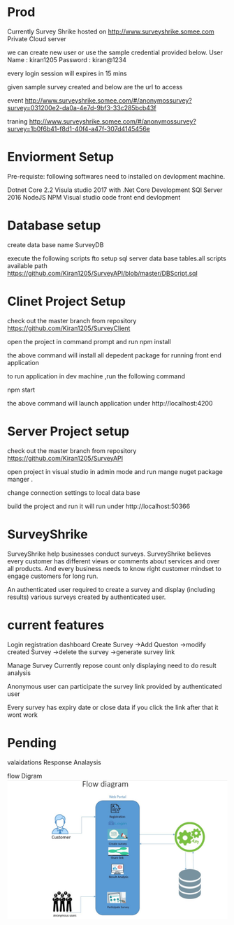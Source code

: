 # Prod

Currently Survey Shrike hosted on http://www.surveyshrike.somee.com Private Cloud server

we can create new user or use the sample credential provided below.
User Name : kiran1205
Password : kiran@1234

every login session will expires in 15 mins

given sample survey created and below are the url to access

event
http://www.surveyshrike.somee.com/#/anonymossurvey?survey=031200e2-da0a-4e7d-9bf3-33c285bcb43f

traning 
http://www.surveyshrike.somee.com/#/anonymossurvey?survey=1b0f6b41-f8d1-40f4-a47f-307d4145456e


# Enviorment Setup
Pre-requiste:
following softwares need to installed on devlopment machine.

Dotnet Core 2.2
Visula studio 2017 with .Net Core Development 
SQl Server 2016
NodeJS
NPM
Visual studio code front end devlopment

# Database setup
create data base name SurveyDB

execute the following scripts fto setup sql server data base tables.all scripts available path
https://github.com/Kiran1205/SurveyAPI/blob/master/DBScript.sql

# Clinet Project Setup
check out the master branch from repository  https://github.com/Kiran1205/SurveyClient

open the project in command prompt and run npm install

the above command will install all depedent package for running front end application 

to run application in dev machine ,run the following command

npm start

the above command will launch  application under http://localhost:4200

# Server Project setup
check out the master branch from repository  https://github.com/Kiran1205/SurveyAPI

open project in visual studio in admin mode and run mange nuget package manger .

change connection settings to local data base 

build the project and run it will run under  http://localhost:50366

# SurveyShrike 
SurveyShrike help businesses conduct surveys. SurveyShrike believes every customer has different views or comments about services and over all products.
 And every business needs to know right customer mindset to engage customers for long run. 

An authenticated user required to create a survey and display (including results) various surveys created by authenticated user.

# current features
Login
registration
dashboard
Create Survey
	->Add Queston
	->modify created Survey
	->delete the survey
	->generate survey link

Manage Survey
Currently repose count only displaying need to do result analysis

Anonymous user can participate the survey link provided by authenticated user

Every survey has expiry date or close data if you click the link after that it wont work

# Pending
valaidations
Response Analaysis	

flow Digram
![alt text](https://github.com/Kiran1205/SurveyClient/blob/master/ArchitectureDigram.jpg)
